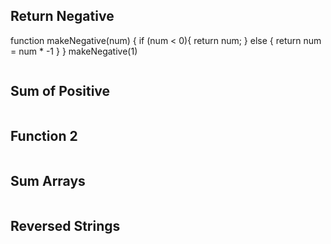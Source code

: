 ## Return Negative
function makeNegative(num) {
  if (num < 0){
    return num;
  } else {
    return num = num * -1
  }
}
makeNegative(1)
```js

```

## Sum of Positive

```js

```

## Function 2

```js

```

## Sum Arrays

```js

```

## Reversed Strings

```js

```
